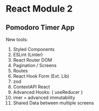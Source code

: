 # React Module 2

## Pomodoro Timer App

New tools:
1. Styled Components
2. ESLint (Linter)
3. React Router DOM
4. Pagination / Screens
5. Routes
6. React Hook Form (Ext. Lib)
7. zod
8. ContextAPI React
9. Advanced Hooks: { useReducer }
10. imer = advanced immutability 
11. Shared Data between multiple screens

